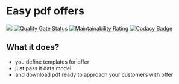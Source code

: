 # Easy pdf offers

![](https://img.shields.io/circleci/project/github/goodlifeinc/easy-pdf-offers/master.svg?style=flat)
[![Quality Gate Status](https://sonarcloud.io/api/project_badges/measure?project=goodlifeinc_easy-pdf-offers&metric=alert_status)](https://sonarcloud.io/dashboard?id=goodlifeinc_easy-pdf-offers)
[![Maintainability Rating](https://sonarcloud.io/api/project_badges/measure?project=goodlifeinc_easy-pdf-offers&metric=sqale_rating)](https://sonarcloud.io/dashboard?id=goodlifeinc_easy-pdf-offers)
[![Codacy Badge](https://api.codacy.com/project/badge/Grade/8dbdf64087ad4549a37839c313840eb0)](https://www.codacy.com/app/goodlifeinc/easy-pdf-offers?utm_source=github.com&amp;utm_medium=referral&amp;utm_content=goodlifeinc/easy-pdf-offers&amp;utm_campaign=Badge_Grade)


## What it does?
* you define templates for offer
* just pass it data model
* and download pdf ready to approach your customers with offer